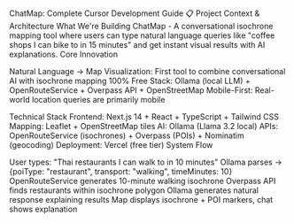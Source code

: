 ChatMap: Complete Cursor Development Guide
📋 Project Context & Architecture
What We're Building
ChatMap - A conversational isochrone mapping tool where users can type natural language queries like "coffee shops I can bike to in 15 minutes" and get instant visual results with AI explanations.
Core Innovation

Natural Language → Map Visualization: First tool to combine conversational AI with isochrone mapping
100% Free Stack: Ollama (local LLM) + OpenRouteService + Overpass API + OpenStreetMap
Mobile-First: Real-world location queries are primarily mobile

Technical Stack
Frontend: Next.js 14 + React + TypeScript + Tailwind CSS
Mapping: Leaflet + OpenStreetMap tiles
AI: Ollama (Llama 3.2 local)
APIs: OpenRouteService (isochrones) + Overpass (POIs) + Nominatim (geocoding)
Deployment: Vercel (free tier)
System Flow

User types: "Thai restaurants I can walk to in 10 minutes"
Ollama parses → {poiType: "restaurant", transport: "walking", timeMinutes: 10}
OpenRouteService generates 10-minute walking isochrone
Overpass API finds restaurants within isochrone polygon
Ollama generates natural response explaining results
Map displays isochrone + POI markers, chat shows explanation